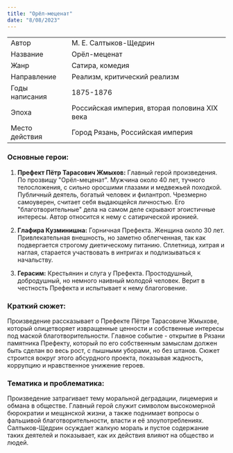 ```yaml
---
title: "Орёл-меценат"
date: "8/08/2023"
---
```


|                |                                              |
| -------------- | -------------------------------------------- |
| Автор          | М. Е. Салтыков-Щедрин                        |
| Название       | Орёл-меценат                                 |
| Жанр           | Сатира, комедия                              |
| Направление    | Реализм, критический реализм                 |
| Годы написания | 1875-1876                                    |
| Эпоха          | Российская империя, вторая половина XIX века |
| Место действия | Город Рязань, Российская империя             |

### Основные герои:

1. **Префект Пётр Тарасович Жмыхов:** Главный герой произведения. По прозвищу "Орёл-меценат". Мужчина около 40 лет, тучного телосложения, с сильно оросшими глазами и медвежьей походкой. Публичный деятель, богатый человек и филантроп. Чрезмерно самоуверен, считает себя выдающейся личностью. Его "благотворительные" дела на самом деле скрывают эгоистичные интересы. Автор относится к нему с сатирической иронией.

2. **Глафира Кузминишна:** Горничная Префекта. Женщина около 30 лет. Привлекательная внешность, но заметно облегченная, так как подвергается строгому диетическому питанию. Сплетница, хитрая и наглая, старается участвовать в интригах и подлизываться к начальству.

3. **Герасим:** Крестьянин и слуга у Префекта. Простодушный, добродушный, но немного наивный молодой человек. Верит в честность Префекта и испытывает к нему благоговение.

### Краткий сюжет:

Произведение рассказывает о Префекте Пётре Тарасовиче Жмыхове, который олицетворяет извращенные ценности и собственные интересы под маской благотворительности. Главное событие - открытие в Рязани памятника Префекту, который по его собственным замыслам должен быть сделан во весь рост, с пышными уборами, но без штанов. Сюжет строится вокруг этого абсурдного проекта, показывая жадность, коррупцию и нравственное унижение героев.

### Тематика и проблематика:

Произведение затрагивает тему моральной деградации, лицемерия и обмана в обществе. Главный герой служит символом высокомерной бюрократии и мещанской жизни, а также поднимает вопросы о фальшивой благотворительности, власти и её злоупотреблениях. Салтыков-Щедрин осуждает жалкую мораль и пустое содержание таких деятелей и показывает, как их действия влияют на общество и людей.
